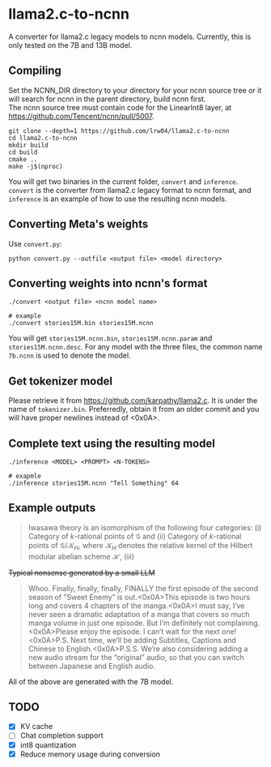 # llama2.c-to-ncnn

A converter for llama2.c legacy models to ncnn models. Currently, this is only tested on the 7B and 13B model.

## Compiling

Set the NCNN_DIR directory to your directory for your ncnn source tree or it will search for ncnn in the parent directory, build ncnn first.<br>
The ncnn source tree must contain code for the LinearInt8 layer, at <https://github.com/Tencent/ncnn/pull/5007>.

```
git clone --depth=1 https://github.com/lrw04/llama2.c-to-ncnn
cd llama2.c-to-ncnn
mkdir build
cd build
cmake ..
make -j$(nproc)
```

You will get two binaries in the current folder, `convert` and `inference`. `convert` is the converter from llama2.c legacy format to ncnn format, and `inference` is an example of how to use the resulting ncnn models.

## Converting Meta's weights

Use `convert.py`:

```
python convert.py --outfile <output file> <model directory>
```

## Converting weights into ncnn's format

```
./convert <output file> <ncnn model name>

# example
./convert stories15M.bin stories15M.ncnn
```

You will get `stories15M.ncnn.bin`, `stories15M.ncnn.param` and `stories15M.ncnn.desc`. For any model with the three files, the common name `7b.ncnn` is used to denote the model.

## Get tokenizer model

Please retrieve it from <https://github.com/karpathy/llama2.c>. It is under the name of `tokenizer.bin`. Preferredly, obtain it from an older commit and you will have proper newlines instead of <0x0A>.

## Complete text using the resulting model

```
./inference <MODEL> <PROMPT> <N-TOKENS>

# exapmle
./inference stories15M.ncnn "Tell Something" 64
```

## Example outputs

> Iwasawa theory is an isomorphism of the following four categories: (i) Category of $k$-rational points of $\mathcal{G}$ and (ii) Category of $k$-rational points of $\mathcal{G}/\mathcal{K}_H$, where $\mathcal{K}_H$ denotes the relative kernel of the Hilbert modular abelian scheme $\mathcal{H}$, (iii)

<del>Typical nonsense generated by a small LLM</del>

> Whoo. Finally, finally, finally, FINALLY the first episode of the second season of “Sweet Enemy” is out.<0x0A>This episode is two hours long and covers 4 chapters of the manga.<0x0A>I must say, I’ve never seen a dramatic adaptation of a manga that covers so much manga volume in just one episode. But I’m definitely not complaining.<0x0A>Please enjoy the episode. I can’t wait for the next one!<0x0A>P.S. Next time, we’ll be adding Subtitles, Captions and Chinese to English.<0x0A>P.S.S. We’re also considering adding a new audio stream for the “original” audio, so that you can switch between Japanese and English audio.

All of the above are generated with the 7B model. 

## TODO

- [X] KV cache
- [ ] Chat completion support
- [X] int8 quantization
- [X] Reduce memory usage during conversion
